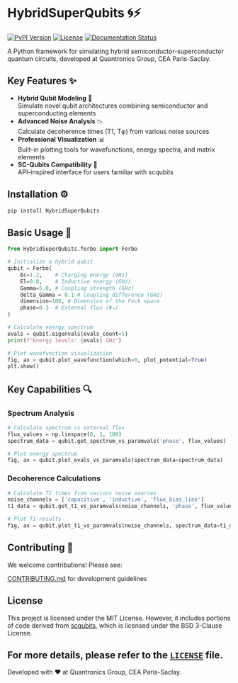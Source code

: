 # HybridSuperQubits 🌀⚡

[![PyPI Version](https://img.shields.io/pypi/v/HybridSuperQubits)](https://pypi.org/project/HybridSuperQubits/)
[![License](https://img.shields.io/badge/License-MIT-blue.svg)](https://opensource.org/licenses/MIT)
[![Documentation Status](https://readthedocs.org/projects/hybridsuperqubits/badge/?version=latest)](https://hybridsuperqubits.readthedocs.io/en/latest/?badge=latest)

A Python framework for simulating hybrid semiconductor-superconductor quantum circuits, developed at Quantronics Group, CEA Paris-Saclay.

## Key Features ✨
- **Hybrid Qubit Modeling** 🔬  
  Simulate novel qubit architectures combining semiconductor and superconducting elements
- **Advanced Noise Analysis** 📉  
  Calculate decoherence times (T1, Tφ) from various noise sources
- **Professional Visualization** 📊  
  Built-in plotting tools for wavefunctions, energy spectra, and matrix elements
- **SC-Qubits Compatibility** 🔄  
  API-inspired interface for users familiar with scqubits

## Installation ⚙️
```bash
pip install HybridSuperQubits
```

## Basic Usage 🚀

```python
from HybridSuperQubits.ferbo import Ferbo

# Initialize a hybrid qubit
qubit = Ferbo(
    Ec=1.2,    # Charging energy (GHz)
    El=0.8,    # Inductive energy (GHz)
    Gamma=5.0, # Coupling strength (GHz)
    delta_Gamma = 0.1 # Coupling difference (GHz)
    dimension=100, # Dimension of the Fock space
    phase=0.3  # External flux (Φ₀)
)

# Calculate energy spectrum
evals = qubit.eigenvals(evals_count=5)
print(f"Energy levels: {evals} GHz")

# Plot wavefunction visualization
fig, ax = qubit.plot_wavefunction(which=0, plot_potential=True)
plt.show()
```

## Key Capabilities 🔍

### Spectrum Analysis

```python
# Calculate spectrum vs external flux
flux_values = np.linspace(0, 1, 100)
spectrum_data = qubit.get_spectrum_vs_paramvals('phase', flux_values)

# Plot energy spectrum
fig, ax = qubit.plot_evals_vs_paramvals(spectrum_data=spectrum_data)
```

### Decoherence Calculations
```python
# Calculate T1 times from various noise sources
noise_channels = ['capacitive', 'inductive', 'flux_bias_line']
t1_data = qubit.get_t1_vs_paramvals(noise_channels, 'phase', flux_values)

# Plot T1 results
fig, ax = qubit.plot_t1_vs_paramvals(noise_channels, spectrum_data=t1_data)
```

## Contributing 🤝

We welcome contributions! Please see:

[CONTRIBUTING.md](CONTRIBUTING.md) for development guidelines

## License

This project is licensed under the MIT License. However, it includes portions of code derived from 
[scqubits](https://github.com/scqubits/scqubits), which is licensed under the BSD 3-Clause License.

For more details, please refer to the [`LICENSE`](./LICENSE) file.
---

Developed with ❤️ at Quantronics Group, CEA Paris-Saclay.

